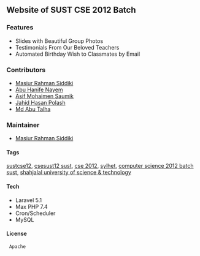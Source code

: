 ## Website of SUST CSE 2012 Batch 

### Features
 
 * Slides with Beautiful Group Photos
 * Testimonials From Our Beloved Teachers
 * Automated Birthday Wish to Classmates by Email
 
 ### Contributors
   * [Masiur Rahman Siddiki](https:://www.masiursiddiki.com/)
   * [Abu Hanife Nayem](https://www.linkedin.com/in/abu-hanife-nayem-8a9b03119/)
   * [Asif Mohaimen Saumik](https://asifmohai.men/)
   * [Jahid Hasan Polash](https://polash.sustcse12.xyz/)
   * [Md Abu Talha](https://talha08.github.io/)

### Maintainer
   * [Masiur Rahman Siddiki](https:://www.masiursiddiki.com/)

#### Tags
[sustcse12](), [csesust12 sust](), [cse 2012](), [sylhet](), [computer science 2012 batch sust](), [shahjalal university of science & technology](www.sust.edu)

#### Tech
   * Laravel 5.1
   * Max PHP 7.4
   * Cron/Scheduler
   * MySQL

#### License
     Apache
